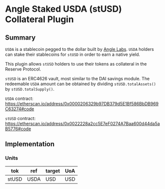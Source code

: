 # Angle Staked USDA (stUSD) Collateral Plugin

## Summary

`USDA` is a stablecoin pegged to the dollar built by [Angle Labs](https://github.com/AngleProtocol). `USDA` holders can stake their stablecoins for `stUSD` in order to earn a native yield.

This plugin allows `stUSD` holders to use their tokens as collateral in the Reserve Protocol.

`stUSD` is an ERC4626 vault, most similar to the DAI savings module. The redeemable `USDA` amount can be obtained by dividing `stUSD.totalAssets()` by `stUSD.totalSupply()`.

`USDA` contract: <https://etherscan.io/address/0x0000206329b97DB379d5E1Bf586BbDB969C63274#code>

`stUSD` contract: <https://etherscan.io/address/0x0022228a2cc5E7eF0274A7Baa600d44da5aB5776#code>

## Implementation

### Units

| tok   | ref  | target | UoA |
| ----- | ---- | ------ | --- |
| stUSD | USDA | USD    | USD |